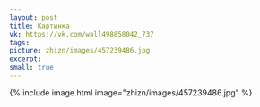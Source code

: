 ```yaml
---
layout: post
title: Картинка
vk: https://vk.com/wall498858042_737
tags: 
picture: zhizn/images/457239486.jpg
excerpt: 
small: true
---
```

{% include image.html image="zhizn/images/457239486.jpg" %}